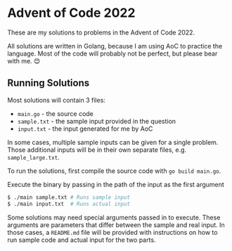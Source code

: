 # Advent of Code 2022

These are my solutions to problems in the Advent of Code 2022.

All solutions are written in Golang, because I am using AoC to practice the language.
Most of the code will probably not be perfect, but please bear with me. 😊

## Running Solutions

Most solutions will contain 3 files:

- `main.go` - the source code
- `sample.txt` - the sample input provided in the question
- `input.txt` - the input generated for me by AoC

In some cases, multiple sample inputs can be given for a single problem. Those
additional inputs will be in their own separate files, e.g. `sample_large.txt`.

To run the solutions, first compile the source code with `go build main.go`.

Execute the binary by passing in the path of the input as the first argument

```bash
$ ./main sample.txt # Runs sample input
$ ./main input.txt  # Runs actual input
```

Some solutions may need special arguments passed in to execute. These arguments
are parameters that differ between the sample and real input. In those cases, a
`README.md` file will be provided with instructions on how to run sample code
and actual input for the two parts.

